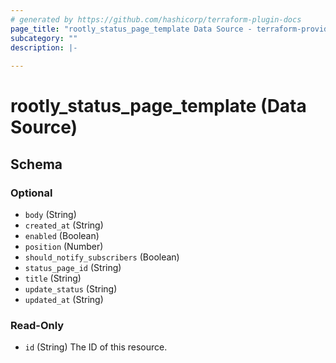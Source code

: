 ```yaml
---
# generated by https://github.com/hashicorp/terraform-plugin-docs
page_title: "rootly_status_page_template Data Source - terraform-provider-rootly"
subcategory: ""
description: |-
  
---
```


# rootly_status_page_template (Data Source)





<!-- schema generated by tfplugindocs -->
## Schema

### Optional

- `body` (String)
- `created_at` (String)
- `enabled` (Boolean)
- `position` (Number)
- `should_notify_subscribers` (Boolean)
- `status_page_id` (String)
- `title` (String)
- `update_status` (String)
- `updated_at` (String)

### Read-Only

- `id` (String) The ID of this resource.


